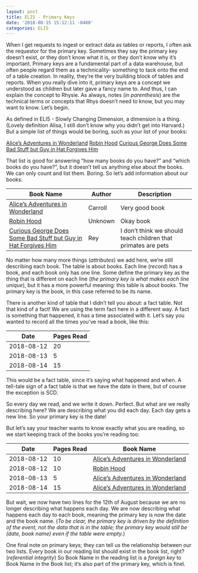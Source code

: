 ```yaml
---
layout: post
title: ELI5 - Primary Keys
date: '2018-08-15 15:12:11 -0400'
categories: ELI5
---
```


When I get requests to ingest or extract data as tables or reports, I often ask the requestor for the primary key. Sometimes they say the primary key doesn’t exist, or they don’t know what it is, or they don’t know why it’s important. Primary keys are a fundamental part of a data warehouse, but often people regard them as a technicality- something to tack onto the end of a table creation. In reality, they’re the very building block of tables and reports. When you really dive into it, primary keys are a concept we understood as children but later gave a fancy name to. And thus, I can explain the concept to Rhysie.
As always, notes (_in parenthesis_) are the technical terms or concepts that Rhys doesn’t need to know, but you may want to know.
Let’s begin.

As defined in ELI5 - Slowly Changing Dimension, a dimension is a thing. (Lovely definition Alisa, I still don’t know why you didn’t get into Harvard.) But a simple list of things would be boring, such as your list of your books:

<u>Alice’s Adventures in Wonderland</u>
<u>Robin Hood</u>
<u>Curious George Does Some Bad Stuff but Guy in Hat Forgives Him</u>

That list is good for answering “how many books do you have?” and “which books do you have?”, but it doesn’t tell us anything else about the books. We can only count and list them. Boring. So let’s add information about our books:

| Book Name | Author | Description          |
| ----------- | -------- | --------------------------------------------------------------------------- |
| <u>Alice’s Adventures in Wonderland</u> | Carroll  | Very good book          |
| <u>Robin Hood</u>   | Unknown  | Okay book  |
| <u>Curious George Does Some Bad Stuff but Guy in Hat Forgives Him</u> | Rey   | I don’t think we should teach children that primates are pets  |

No matter how many more things (_attributes_) we add here, we’re still describing each book. The table is about books. Each line (_record_) has a book, and each book only has one line. Some define the primary key as the thing that is different on each line (_the primary key is what makes each line unique_), but it has a more powerful meaning: this table is about books. The primary key is the book, in this case referred to be its name. 

There is another kind of table that I didn’t tell you about: a fact table. Not that kind of a fact! We are using the term fact here in a different way. A fact is something that happened, it has a time associated with it. Let’s say you wanted to record all the times you’ve read a book, like this:

| Date | Pages Read  |
| ----------- | -------------- |
| 2018-08-12 | 20   |
| 2018-08-13|  5 |
| 2018-08-14 | 15  |

This would be a fact table, since it’s saying what happened and when. A tell-tale sign of a fact table is that we have the date in there, but of course the exception is SCD.

So every day we read, and we write it down. Perfect. But what are we really describing here? We are describing what you did each day. Each day gets a new line. So your primary key is the date! 

But let’s say your teacher wants to know exactly what you are reading, so we start keeping track of the books you’re reading too:

| Date | Pages Read  | Book Name |
| ----------- | -------------- | --------------- |
| 2018-08-12 | 10   | <u>Alice’s Adventures in Wonderland</u> |
| 2018-08-12 | 10   | <u>Robin Hood</u> |
| 2018-08-13|  5 | <u>Alice’s Adventures in Wonderland</u> |
| 2018-08-14 | 15  | <u>Alice’s Adventures in Wonderland</u> |

But wait, we now have two lines for the 12th of August because we are no longer describing what happens each day. We are now describing what happens each day to each book, meaning the primary key is now the date and the book name. (_To be clear, the primary key is driven by the definition of the event, not the data that is in the table; the primary key would still be (date, book name) even if the table were empty._)

One final note on primary keys; they can tell us the relationship between our two lists. Every book in our reading list should exist in the book list, right? (_referential integrity_) So Book Name in the reading list is a _foreign key_ to Book Name in the Book list; it’s also part of the primary key, which is fine\
